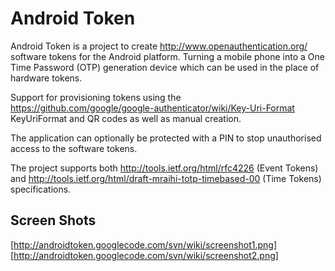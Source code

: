 Android Token
=============
Android Token is a project to create http://www.openauthentication.org/ software tokens for the Android platform. Turning a mobile phone into a One Time Password (OTP) generation device which can be used in the place of hardware tokens.

Support for provisioning tokens using the https://github.com/google/google-authenticator/wiki/Key-Uri-Format KeyUriFormat and QR codes as well as manual creation.

The application can optionally be protected with a PIN to stop unauthorised access to the software tokens.

The project supports both http://tools.ietf.org/html/rfc4226 (Event Tokens) and http://tools.ietf.org/html/draft-mraihi-totp-timebased-00 (Time Tokens) specifications.

Screen Shots
------------

[http://androidtoken.googlecode.com/svn/wiki/screenshot1.png] [http://androidtoken.googlecode.com/svn/wiki/screenshot2.png]
